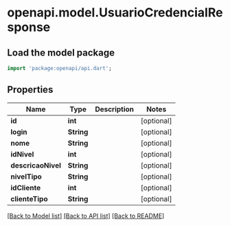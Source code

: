 # openapi.model.UsuarioCredencialResponse

## Load the model package
```dart
import 'package:openapi/api.dart';
```

## Properties
Name | Type | Description | Notes
------------ | ------------- | ------------- | -------------
**id** | **int** |  | [optional] 
**login** | **String** |  | [optional] 
**nome** | **String** |  | [optional] 
**idNivel** | **int** |  | [optional] 
**descricaoNivel** | **String** |  | [optional] 
**nivelTipo** | **String** |  | [optional] 
**idCliente** | **int** |  | [optional] 
**clienteTipo** | **String** |  | [optional] 

[[Back to Model list]](../README.md#documentation-for-models) [[Back to API list]](../README.md#documentation-for-api-endpoints) [[Back to README]](../README.md)


